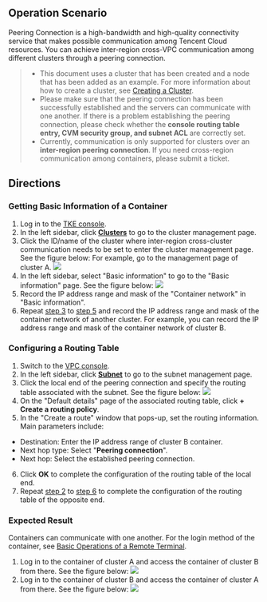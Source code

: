 ## Operation Scenario

Peering Connection is a high-bandwidth and high-quality connectivity service that makes possible communication among Tencent Cloud resources. You can achieve inter-region cross-VPC communication among different clusters through a peering connection. 

>- This document uses a cluster that has been created and a node that has been added as an example. For more information about how to create a cluster, see [Creating a Cluster](https://intl.cloud.tencent.com/document/product/457/11741).
> - Please make sure that the peering connection has been successfully established and the servers can communicate with one another. If there is a problem establishing the peering connection, please check whether the **console routing table entry, CVM security group, and subnet ACL** are correctly set.
> - Currently, communication is only supported for clusters over an **inter-region peering connection**. If you need cross-region communication among containers, please submit a ticket.

## Directions


### Getting Basic Information of a Container

1. Log in to the [TKE console](https://console.cloud.tencent.com/tke2).
2. In the left sidebar, click **[Clusters](https://console.cloud.tencent.com/tke2/cluster?rid=1)** to go to the cluster management page.
3. <span id="step3">Click the ID/name of the cluster where inter-region cross-cluster communication needs to be set to enter the cluster management page. See the figure below: </span>
For example, go to the management page of cluster A.
![](https://main.qcloudimg.com/raw/37757652cd5c8fe05452c961ce35020a.png)
4. In the left sidebar, select "Basic information" to go to the "Basic information" page. See the figure below:
![](https://main.qcloudimg.com/raw/7e0db2c6133f1c6b0af40dfc833147d3.png)
5. <span id="step5">Record the IP address range and mask of the "Container network" in "Basic information". </span>
6. Repeat [step 3](#step3) to [step 5](#step5) and record the IP address range and mask of the container network of another cluster.
For example, you can record the IP address range and mask of the container network of cluster B.

### Configuring a Routing Table

1. Switch to the [VPC console](https://console.cloud.tencent.com/vpc/vpc).
2. <span id="VPCStep2">In the left sidebar, click **[Subnet](https://console.cloud.tencent.com/vpc/subnet)** to go to the subnet management page. </span>
3. Click the local end of the peering connection and specify the routing table associated with the subnet. See the figure below:
![](https://main.qcloudimg.com/raw/fd61cd59e135f9f7de1b528a17a80779.png)
4. On the "Default details" page of the associated routing table, click **+ Create a routing policy**.
5. In the "Create a route" window that pops-up, set the routing information. Main parameters include:
 - Destination: Enter the IP address range of cluster B container.
 - Next hop type: Select "**Peering connection**".
 - Next hop: Select the established peering connection.
6. <span id="VPCStep6">Click **OK** to complete the configuration of the routing table of the local end. </span>
7. Repeat [step 2](#VPCStep2) to [step 6](#VPCStep6) to complete the configuration of the routing table of the opposite end.

### Expected Result

Containers can communicate with one another. For the login method of the container, see [Basic Operations of a Remote Terminal](https://cloud.tencent.com/document/product/457/9120).
1. Log in to the container of cluster A and access the container of cluster B from there. See the figure below:
![](https://main.qcloudimg.com/raw/61f44f2ffc028a4000282a6e1ca24fb0.png)
2. Log in to the container of cluster B and access the container of cluster A from there. See the figure below:
![](https://main.qcloudimg.com/raw/5c7302cec8b1199bf2ef6cded48c2a95.png)

